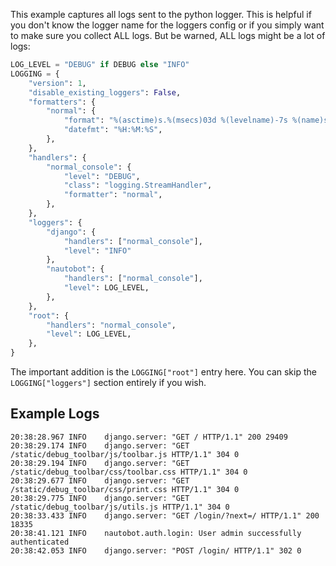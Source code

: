This example captures all logs sent to the python logger.  This is helpful if you don't know the logger name
for the loggers config or if you simply want to make sure you collect ALL logs.  But be warned, ALL logs might
be a lot of logs:

```python
LOG_LEVEL = "DEBUG" if DEBUG else "INFO"
LOGGING = {
    "version": 1,
    "disable_existing_loggers": False,
    "formatters": {
        "normal": {
            "format": "%(asctime)s.%(msecs)03d %(levelname)-7s %(name)s:  %(message)s",
            "datefmt": "%H:%M:%S",
        },
    },
    "handlers": {
        "normal_console": {
            "level": "DEBUG",
            "class": "logging.StreamHandler",
            "formatter": "normal",
        },
    },
    "loggers": {
        "django": {
            "handlers": ["normal_console"],
            "level": "INFO"
        },
        "nautobot": {
            "handlers": ["normal_console"],
            "level": LOG_LEVEL,
        },
    },
    "root": {
        "handlers": "normal_console",
        "level": LOG_LEVEL,
    },
}
```

The important addition is the `LOGGING["root"]` entry here.  You can skip the `LOGGING["loggers"]` section
entirely if you wish.

## Example Logs

```no-highlight
20:38:28.967 INFO    django.server: "GET / HTTP/1.1" 200 29409
20:38:29.174 INFO    django.server: "GET /static/debug_toolbar/js/toolbar.js HTTP/1.1" 304 0
20:38:29.194 INFO    django.server: "GET /static/debug_toolbar/css/toolbar.css HTTP/1.1" 304 0
20:38:29.677 INFO    django.server: "GET /static/debug_toolbar/css/print.css HTTP/1.1" 304 0
20:38:29.775 INFO    django.server: "GET /static/debug_toolbar/js/utils.js HTTP/1.1" 304 0
20:38:33.433 INFO    django.server: "GET /login/?next=/ HTTP/1.1" 200 18335
20:38:41.121 INFO    nautobot.auth.login: User admin successfully authenticated
20:38:42.053 INFO    django.server: "POST /login/ HTTP/1.1" 302 0
```
